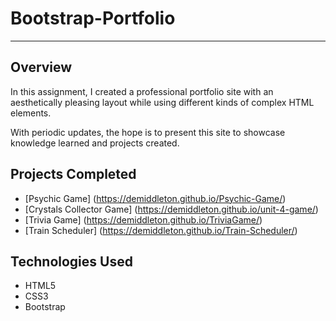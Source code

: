 # Bootstrap-Portfolio
-----------------------------------------------------------------------------
## Overview
In this assignment, I created a professional portfolio site with an aesthetically pleasing layout while using different kinds of complex HTML elements.

With periodic updates, the hope is to present this site to showcase knowledge learned and projects created.

## Projects Completed
 * [Psychic Game] (https://demiddleton.github.io/Psychic-Game/)
 * [Crystals Collector Game] (https://demiddleton.github.io/unit-4-game/)
 * [Trivia Game] (https://demiddleton.github.io/TriviaGame/)
 * [Train Scheduler] (https://demiddleton.github.io/Train-Scheduler/)

## Technologies Used
 * HTML5
 * CSS3
 * Bootstrap


